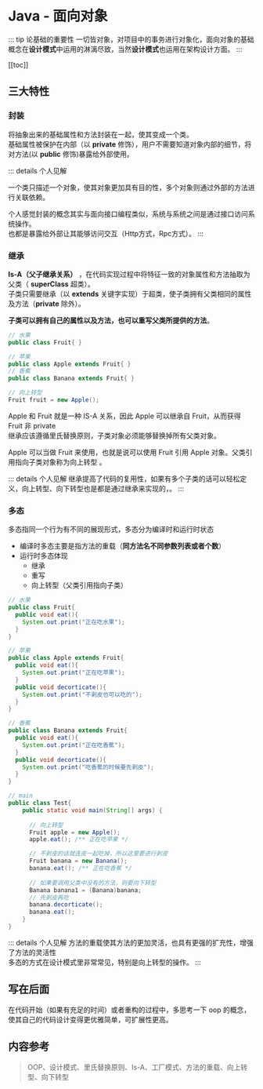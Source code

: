 # Java - 面向对象

::: tip 论基础的重要性
一切皆对象，对项目中的事务进行对象化，面向对象的基础概念在**设计模式**中运用的淋漓尽致，当然**设计模式**也运用在架构设计方面。
:::

[[toc]]

## 三大特性
### 封装
将抽象出来的基础属性和方法封装在一起，使其变成一个类。<br/>
基础属性被保护在内部（以 **private** 修饰），用户不需要知道对象内部的细节，将对方法(以 **public** 修饰)暴露给外部使用。


::: details 个人见解

  一个类只描述一个对象，使其对象更加具有目的性，多个对象则通过外部的方法进行关联依赖。

  个人感觉封装的概念其实与面向接口编程类似，系统与系统之间是通过接口访问系统操作。<br>
  也都是暴露给外部让其能够访问交互（Http方式，Rpc方式）。
:::

### 继承
**Is-A（父子继承关系）** ，在代码实现过程中将特征一致的对象属性和方法抽取为父类（ **superClass** 超类）。<br/>
子类只需要继承（以 **extends** 关键字实现）于超类，使子类拥有父类相同的属性及方法（**private** 除外）。

**子类可以拥有自己的属性以及方法，也可以重写父类所提供的方法**。

``` java
// 水果
public class Fruit{ }

// 苹果
public class Apple extends Fruit{ }
// 香蕉
public class Banana extends Fruit{ }

// 向上转型
Fruit fruit = new Apple();
```

Apple 和 Fruit 就是一种 IS-A 关系，因此 Apple 可以继承自 Fruit，从而获得 Fruit 非 private <br/>
继承应该遵循里氏替换原则，子类对象必须能够替换掉所有父类对象。

Apple 可以当做 Fruit 来使用，也就是说可以使用 Fruit 引用 Apple 对象。父类引用指向子类对象称为向上转型 。

::: details 个人见解
  继承提高了代码的复用性，如果有多个子类的话可以轻松定义，向上转型、向下转型也是都是通过继承来实现的，。
:::

### 多态
多态指同一个行为有不同的展现形式，多态分为编译时和运行时状态
- 编译时多态主要是指方法的重载（**同方法名不同参数列表或者个数**）
- 运行时多态体现
  - 继承
  - 重写
  - 向上转型（父类引用指向子类）

``` java
// 水果
public class Fruit{ 
  public void eat(){
    System.out.print("正在吃水果");
  }
}

// 苹果
public class Apple extends Fruit{ 
  public void eat(){
    System.out.print("正在吃苹果");
  }
  public void decorticate(){
    System.out.print("不剥皮也可以吃的");
  }
}

// 香蕉
public class Banana extends Fruit{
  public void eat(){
    System.out.print("正在吃香蕉");
  }
  public void decorticate(){
    System.out.print("吃香蕉的时候要先剥皮");
  }
}

// main
public class Test{
    public static void main(String[] args) {
      
      // 向上转型
      Fruit apple = new Apple();
      apple.eat(); /** 正在吃苹果 */

      // 不剥皮的话就连皮一起吃掉，所以这里要进行剥皮
      Fruit banana = new Banana();
      banana.eat(); /** 正在吃香蕉 */
      
      // 如果要调用父类中没有的方法，则要向下转型
      Banana banana1 = (Banana)banana;
      // 先剥皮再吃
      banana.decorticate(); 
      banana.eat(); 
    }
}
```

::: details 个人见解
  方法的重载使其方法的更加灵活，也具有更强的扩充性，增强了方法的灵活性<br>
  多态的方式在设计模式里非常常见，特别是向上转型的操作。
:::

## 写在后面
在代码开始（如果有充足的时间）或者重构的过程中，多思考一下 oop 的概念，使其自己的代码设计变得更优雅简单，可扩展性更高。

## 内容参考
> OOP、设计模式、里氏替换原则、Is-A、工厂模式、方法的重载、向上转型、向下转型
